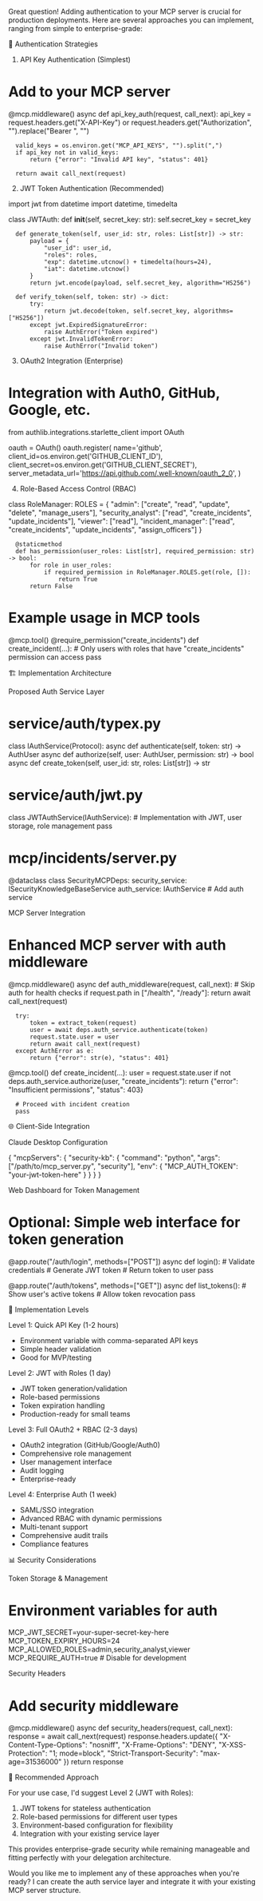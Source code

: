 Great question! Adding authentication to your MCP server is crucial for production deployments. Here
   are several approaches you can implement, ranging from simple to enterprise-grade:

  🔐 Authentication Strategies

  1. API Key Authentication (Simplest)

  # Add to your MCP server
  @mcp.middleware()
  async def api_key_auth(request, call_next):
      api_key = request.headers.get("X-API-Key") or request.headers.get("Authorization",
  "").replace("Bearer ", "")

      valid_keys = os.environ.get("MCP_API_KEYS", "").split(",")
      if api_key not in valid_keys:
          return {"error": "Invalid API key", "status": 401}

      return await call_next(request)

  2. JWT Token Authentication (Recommended)

  import jwt
  from datetime import datetime, timedelta

  class JWTAuth:
      def __init__(self, secret_key: str):
          self.secret_key = secret_key

      def generate_token(self, user_id: str, roles: List[str]) -> str:
          payload = {
              "user_id": user_id,
              "roles": roles,
              "exp": datetime.utcnow() + timedelta(hours=24),
              "iat": datetime.utcnow()
          }
          return jwt.encode(payload, self.secret_key, algorithm="HS256")

      def verify_token(self, token: str) -> dict:
          try:
              return jwt.decode(token, self.secret_key, algorithms=["HS256"])
          except jwt.ExpiredSignatureError:
              raise AuthError("Token expired")
          except jwt.InvalidTokenError:
              raise AuthError("Invalid token")

  3. OAuth2 Integration (Enterprise)

  # Integration with Auth0, GitHub, Google, etc.
  from authlib.integrations.starlette_client import OAuth

  oauth = OAuth()
  oauth.register(
      name='github',
      client_id=os.environ.get('GITHUB_CLIENT_ID'),
      client_secret=os.environ.get('GITHUB_CLIENT_SECRET'),
      server_metadata_url='https://api.github.com/.well-known/oauth_2_0',
  )

  4. Role-Based Access Control (RBAC)

  class RoleManager:
      ROLES = {
          "admin": ["create", "read", "update", "delete", "manage_users"],
          "security_analyst": ["read", "create_incidents", "update_incidents"],
          "viewer": ["read"],
          "incident_manager": ["read", "create_incidents", "update_incidents", "assign_officers"]
      }

      @staticmethod
      def has_permission(user_roles: List[str], required_permission: str) -> bool:
          for role in user_roles:
              if required_permission in RoleManager.ROLES.get(role, []):
                  return True
          return False

  # Example usage in MCP tools
  @mcp.tool()
  @require_permission("create_incidents")
  def create_incident(...):
      # Only users with roles that have "create_incidents" permission can access
      pass

  🏗️ Implementation Architecture

  Proposed Auth Service Layer

  # service/auth/typex.py
  class IAuthService(Protocol):
      async def authenticate(self, token: str) -> AuthUser
      async def authorize(self, user: AuthUser, permission: str) -> bool
      async def create_token(self, user_id: str, roles: List[str]) -> str

  # service/auth/jwt.py
  class JWTAuthService(IAuthService):
      # Implementation with JWT, user storage, role management
      pass

  # mcp/incidents/server.py
  @dataclass
  class SecurityMCPDeps:
      security_service: ISecurityKnowledgeBaseService
      auth_service: IAuthService  # Add auth service

  MCP Server Integration

  # Enhanced MCP server with auth middleware
  @mcp.middleware()
  async def auth_middleware(request, call_next):
      # Skip auth for health checks
      if request.path in ["/health", "/ready"]:
          return await call_next(request)

      try:
          token = extract_token(request)
          user = await deps.auth_service.authenticate(token)
          request.state.user = user
          return await call_next(request)
      except AuthError as e:
          return {"error": str(e), "status": 401}

  @mcp.tool()
  def create_incident(...):
      user = request.state.user
      if not deps.auth_service.authorize(user, "create_incidents"):
          return {"error": "Insufficient permissions", "status": 403}

      # Proceed with incident creation
      pass

  🌐 Client-Side Integration

  Claude Desktop Configuration

  {
    "mcpServers": {
      "security-kb": {
        "command": "python",
        "args": ["/path/to/mcp_server.py", "security"],
        "env": {
          "MCP_AUTH_TOKEN": "your-jwt-token-here"
        }
      }
    }
  }

  Web Dashboard for Token Management

  # Optional: Simple web interface for token generation
  @app.route("/auth/login", methods=["POST"])
  async def login():
      # Validate credentials
      # Generate JWT token
      # Return token to user
      pass

  @app.route("/auth/tokens", methods=["GET"])
  async def list_tokens():
      # Show user's active tokens
      # Allow token revocation
      pass

  🔧 Implementation Levels

  Level 1: Quick API Key (1-2 hours)

  - Environment variable with comma-separated API keys
  - Simple header validation
  - Good for MVP/testing

  Level 2: JWT with Roles (1 day)

  - JWT token generation/validation
  - Role-based permissions
  - Token expiration handling
  - Production-ready for small teams

  Level 3: Full OAuth2 + RBAC (2-3 days)

  - OAuth2 integration (GitHub/Google/Auth0)
  - Comprehensive role management
  - User management interface
  - Audit logging
  - Enterprise-ready

  Level 4: Enterprise Auth (1 week)

  - SAML/SSO integration
  - Advanced RBAC with dynamic permissions
  - Multi-tenant support
  - Comprehensive audit trails
  - Compliance features

  📊 Security Considerations

  Token Storage & Management

  # Environment variables for auth
  MCP_JWT_SECRET=your-super-secret-key-here
  MCP_TOKEN_EXPIRY_HOURS=24
  MCP_ALLOWED_ROLES=admin,security_analyst,viewer
  MCP_REQUIRE_AUTH=true  # Disable for development

  Security Headers

  # Add security middleware
  @mcp.middleware()
  async def security_headers(request, call_next):
      response = await call_next(request)
      response.headers.update({
          "X-Content-Type-Options": "nosniff",
          "X-Frame-Options": "DENY",
          "X-XSS-Protection": "1; mode=block",
          "Strict-Transport-Security": "max-age=31536000"
      })
      return response

  🎯 Recommended Approach

  For your use case, I'd suggest Level 2 (JWT with Roles):

  1. JWT tokens for stateless authentication
  2. Role-based permissions for different user types
  3. Environment-based configuration for flexibility
  4. Integration with your existing service layer

  This provides enterprise-grade security while remaining manageable and fitting perfectly with your
  delegation architecture.

  Would you like me to implement any of these approaches when you're ready? I can create the auth
  service layer and integrate it with your existing MCP server structure.